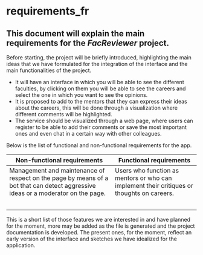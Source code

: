 
# requirements_fr
## This document will explain the main requirements for the *FacReviewer* project.


Before starting, the project will be briefly introduced, highlighting the main ideas that we have formulated for the integration of the interface and the main functionalities of the project.

 - It will have an interface in which you will be able to see the different faculties, by clicking on them you will be able to see the careers and select the one in which you want to see the opinions.
 - It is proposed to add to the mentors that they can express their ideas about the careers, this will be done through a visualization where different comments will be highlighted.
 - The service should be visualized through a web page, where users can register to be able to add their comments or save the most important ones and even chat in a certain way with other colleagues.
 
 Below is the list of functional and non-functional requirements for the app.
 
| Non-functional requirements | Functional requirements |
|--|--|
| Management and maintenance of respect on the page by means of a bot that can detect aggressive ideas or a moderator on the page. | Users who function as mentors or who can implement their critiques or thoughts on careers.|
|  | |
|  | |
|  | |
|  | |
|  | |

This is a short list of those features we are interested in and have planned for the moment, more may be added as the file is generated and the project documentation is developed. The present ones, for the moment, reflect an early version of the interface and sketches we have idealized for the application.